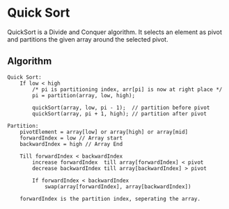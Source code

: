 # Quick Sort
QuickSort is a Divide and Conquer algorithm. It selects an element as pivot and partitions the given array around the selected pivot.

## Algorithm
```
Quick Sort:
    If low < high
        /* pi is partitioning index, arr[pi] is now at right place */
        pi = partition(array, low, high);

        quickSort(array, low, pi - 1);  // partition before pivot
        quickSort(array, pi + 1, high); // partition after pivot
```

```
Partition:
    pivotElement = array[low] or array[high] or array[mid]
    forwardIndex = low // Array start
    backwardIndex = high // Array End

    Till forwardIndex < backwardIndex
        increase forwardIndex  till array[forwardIndex] < pivot
        decrease backwardIndex till array[backwardIndex] > pivot

        If forwardIndex < backwardIndex
            swap(array[forwardIndex], array[backwardIndex])

    forwardIndex is the partition index, seperating the array.
```